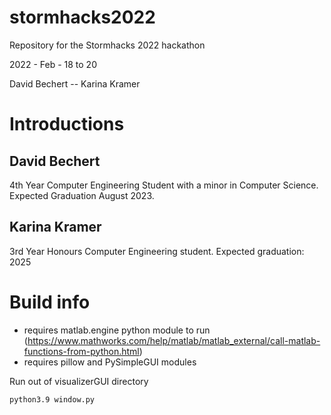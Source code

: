 # stormhacks2022
Repository for the Stormhacks 2022 hackathon

2022 - Feb - 18 to 20

David Bechert -- Karina Kramer

# Introductions
## David Bechert
4th Year Computer Engineering Student with a minor in Computer Science.
Expected Graduation August 2023.

## Karina Kramer
3rd Year Honours Computer Engineering student. Expected graduation: 2025

# Build info
- requires matlab.engine python module to run (https://www.mathworks.com/help/matlab/matlab_external/call-matlab-functions-from-python.html)
- requires pillow and PySimpleGUI modules

Run out of visualizerGUI directory

`python3.9 window.py`
